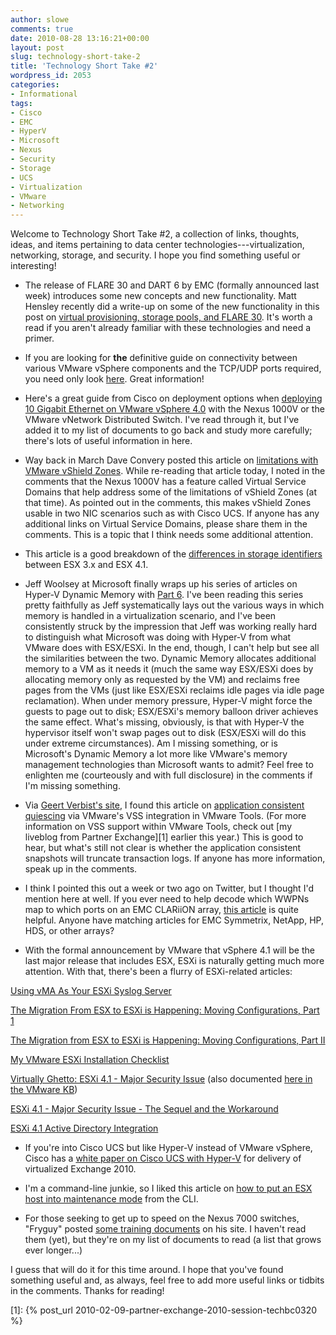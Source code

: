 ```yaml
---
author: slowe
comments: true
date: 2010-08-28 13:16:21+00:00
layout: post
slug: technology-short-take-2
title: 'Technology Short Take #2'
wordpress_id: 2053
categories:
- Informational
tags:
- Cisco
- EMC
- HyperV
- Microsoft
- Nexus
- Security
- Storage
- UCS
- Virtualization
- VMware
- Networking
---
```


Welcome to Technology Short Take #2, a collection of links, thoughts, ideas, and items pertaining to data center technologies---virtualization, networking, storage, and security. I hope you find something useful or interesting!

* The release of FLARE 30 and DART 6 by EMC (formally announced last week) introduces some new concepts and new functionality. Matt Hensley recently did a write-up on some of the new functionality in this post on [virtual provisioning, storage pools, and FLARE 30](http://matthensley.wordpress.com/2010/08/23/virtual-provisioning-storage-pools-and-flare-30/). It's worth a read if you aren't already familiar with these technologies and need a primer.

* If you are looking for **the** definitive guide on connectivity between various VMware vSphere components and the TCP/UDP ports required, you need only look [here](http://www.vreference.com/2010/08/03/latest-firewall-diagram/). Great information!

* Here's a great guide from Cisco on deployment options when [deploying 10 Gigabit Ethernet on VMware vSphere 4.0](http://www.cisco.com/en/US/prod/collateral/switches/ps9441/ps9902/white_paper_c07-607716.html) with the Nexus 1000V or the VMware vNetwork Distributed Switch. I've read through it, but I've added it to my list of documents to go back and study more carefully; there's lots of useful information in here.

* Way back in March Dave Convery posted this article on [limitations with VMware vShield Zones](http://www.dailyhypervisor.com/2010/03/12/vshield-zones-some-serious-gotchas/). While re-reading that article today, I noted in the comments that the Nexus 1000V has a feature called Virtual Service Domains that help address some of the limitations of vShield Zones (at that time). As pointed out in the comments, this makes vShield Zones usable in two NIC scenarios such as with Cisco UCS. If anyone has any additional links on Virtual Service Domains, please share them in the comments. This is a topic that I think needs some additional attention.

* This article is a good breakdown of the [differences in storage identifiers](http://geeksilver.wordpress.com/2010/08/09/vmware-vsphere-4-1-vs-esx-3-x-storage-identifier-understanding/) between ESX 3.x and ESX 4.1.

* Jeff Woolsey at Microsoft finally wraps up his series of articles on Hyper-V Dynamic Memory with [Part 6](http://blogs.technet.com/b/virtualization/archive/2010/07/12/dynamic-memory-coming-to-hyper-v-part-6.aspx). I've been reading this series pretty faithfully as Jeff systematically lays out the various ways in which memory is handled in a virtualization scenario, and I've been consistently struck by the impression that Jeff was working really hard to distinguish what Microsoft was doing with Hyper-V from what VMware does with ESX/ESXi. In the end, though, I can't help but see all the similarities between the two. Dynamic Memory allocates additional memory to a VM as it needs it (much the same way ESX/ESXi does by allocating memory only as requested by the VM) and reclaims free pages from the VMs (just like ESX/ESXi reclaims idle pages via idle page reclamation). When under memory pressure, Hyper-V might force the guests to page out to disk; ESX/ESXi's memory balloon driver achieves the same effect. What's missing, obviously, is that with Hyper-V the hypervisor itself won't swap pages out to disk (ESX/ESXi will do this under extreme circumstances). Am I missing something, or is Microsoft's Dynamic Memory a lot more like VMware's memory management technologies than Microsoft wants to admit? Feel free to enlighten me (courteously and with full disclosure) in the comments if I'm missing something.

* Via [Geert Verbist's site](http://virtual.bist.be/?p=175), I found this article on [application consistent quiescing](http://vknowledge.wordpress.com/2010/08/18/application-consistent-quiescing-and-vdr/) via VMware's VSS integration in VMware Tools. (For more information on VSS support within VMware Tools, check out [my liveblog from Partner Exchange][1] earlier this year.) This is good to hear, but what's still not clear is whether the application consistent snapshots will truncate transaction logs. If anyone has more information, speak up in the comments.

* I think I pointed this out a week or two ago on Twitter, but I thought I'd mention here at well. If you ever need to help decode which WWPNs map to which ports on an EMC CLARiiON array, [this article](http://clariionblogs.blogspot.com/2007/11/storage-processor-ports-wwns.html) is quite helpful. Anyone have matching articles for EMC Symmetrix, NetApp, HP, HDS, or other arrays?

* With the formal announcement by VMware that vSphere 4.1 will be the last major release that includes ESX, ESXi is naturally getting much more attention. With that, there's been a flurry of ESXi-related articles:  

[Using vMA As Your ESXi Syslog Server](http://www.simonlong.co.uk/blog/2010/05/28/using-vma-as-your-esxi-syslog-server/)  

[The Migration From ESX to ESXi is Happening: Moving Configurations, Part 1](http://www.kendrickcoleman.com/index.php?/Tech-Blog/the-migration-from-esx-to-esxi-is-happening-moving-configurations.html)  

[The Migration from ESX to ESXi is Happening: Moving Configurations, Part II](http://www.kendrickcoleman.com/index.php?/Tech-Blog/the-migration-from-esx-to-esxi-is-happening-moving-configurations-part-ii.html)  

[My VMware ESXi Installation Checklist](http://kuparinen.org/martti/comp/vmware/esxichecklist.html)  

[Virtually Ghetto: ESXi 4.1 - Major Security Issue](http://www.virtuallyghetto.com/2010/07/esxi-41-major-security-issue.html) (also documented [here in the VMware KB](http://kb.vmware.com/selfservice/microsites/search.do?language=en_US&cmd=displayKC&externalId=1024500))  

[ESXi 4.1 - Major Security Issue - The Sequel and the Workaround](http://deinoscloud.wordpress.com/2010/07/18/esxi-4-1-major-security-issue-the-sequel-and-the-workaround/)  

[ESXi 4.1 Active Directory Integration](http://technodrone.blogspot.com/2010/07/esxi-41-active-directory-integration.html)

* If you're into Cisco UCS but like Hyper-V instead of VMware vSphere, Cisco has a [white paper on Cisco UCS with Hyper-V](http://www.cisco.com/en/US/docs/solutions/Enterprise/Data_Center/App_Networking/hypervexchange.html#wp274268) for delivery of virtualized Exchange 2010.

* I'm a command-line junkie, so I liked this article on [how to put an ESX host into maintenance mode](http://www.technicaljourney.com/2010/05/place-an-esx-host-into-maintenance-mode-using-the-command-line/) from the CLI.

* For those seeking to get up to speed on the Nexus 7000 switches, "Fryguy" posted [some training documents](http://fryguypa.wordpress.com/2010/07/05/nexus-7000-training-documentation/) on his site. I haven't read them (yet), but they're on my list of documents to read (a list that grows ever longer...)

I guess that will do it for this time around. I hope that you've found something useful and, as always, feel free to add more useful links or tidbits in the comments. Thanks for reading!

[1]: {% post_url 2010-02-09-partner-exchange-2010-session-techbc0320 %}
